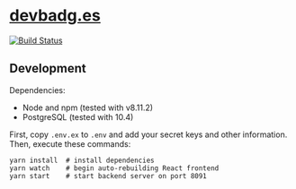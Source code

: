 [devbadg.es](https://devbadg.es)
===

[![Build Status](https://travis-ci.org/flotwig/devbadg.es.svg?branch=master)](https://travis-ci.org/flotwig/devbadg.es)

## Development

Dependencies:
* Node and npm (tested with v8.11.2)
* PostgreSQL (tested with 10.4)

First, copy `.env.ex` to `.env` and add your secret keys and other information. Then, execute these commands:

```
yarn install  # install dependencies
yarn watch    # begin auto-rebuilding React frontend
yarn start    # start backend server on port 8091
```